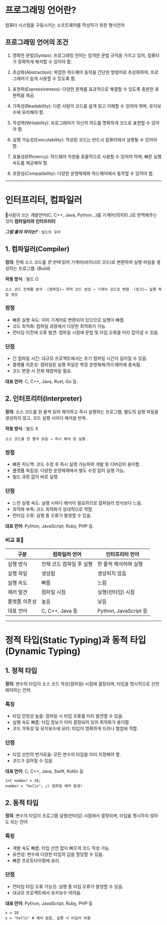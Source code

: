# 프로그래밍 언어란?
컴퓨터 시스템을 구동시키는 소프트웨어를 작성하기 위한 형식언어

## 프로그래밍 언어의 조건
1. 명확한 문법(Syntax): 프로그래밍 언어는 엄격한 문법 규칙을 가지고 있어, 컴퓨터가 정확하게 해석할 수 있어야 함.

2. 추상화(Abstraction): 복잡한 하드웨어 동작을 간단한 명령어로 추상화하여, 프로그래머가 쉽게 사용할 수 있도록 함.

3. 표현력(Expressiveness): 다양한 문제를 효과적으로 해결할 수 있도록 충분한 표현력을 제공.

4. 가독성(Readability): 다른 사람이 코드를 쉽게 읽고 이해할 수 있어야 하며, 유지보수에 유리해야 함.

5. 작성력(Writability): 프로그래머가 자신의 의도를 명확하게 코드로 표현할 수 있어야 함.

6. 실행 가능성(Executability): 작성된 코드는 반드시 컴퓨터에서 실행될 수 있어야 함.

7. 효율성(Efficiency): 하드웨어 자원을 효율적으로 사용할 수 있어야 하며, 빠른 실행 속도를 제공해야 함.

8. 호환성(Compatibility): 다양한 운영체제와 하드웨어에서 동작할 수 있어야 함.



---



# 인터프리터, 컴파일러
📌사람이 쓰는 개발언어(C, C++, Java, Python...)를 기계어(10100..)로 번역해주는 것이 **컴파일러와 인터프리터**

**_그럼 둘의 차이는?_**
: `빌드의 유무`

## 1. 컴파일러(Compiler)
**정의**: 전체 소스 코드를 _한 번에_ 읽어 기계어(바이너리 코드)로 변환하여 실행 파일을 생성하는 프로그램. (Build)

**작동 방식** : 빌드 O
```
소스 코드 전체를 분석 -(컴파일)→ 목적 코드 생성 → 기계어 코드로 변환 -(링크)→ 실행 파일 생성
```

### 장점
- 빠른 실행 속도: 이미 기계어로 변환되어 있으므로 실행이 빠름.
- 코드 최적화: 컴파일 과정에서 다양한 최적화가 가능.
- 런타임 이전에 오류 발견: 컴파일 시점에 문법 및 타입 오류를 미리 잡아낼 수 있음.

### 단점
- 긴 컴파일 시간: 대규모 프로젝트에서는 초기 컴파일 시간이 길어질 수 있음.
- 플랫폼 의존성: 컴파일된 실행 파일은 특정 운영체제/하드웨어에 종속됨.
- 코드 변경 시 전체 재컴파일 필요.

**대표 언어**: C, C++, Java, Rust, Go 등.


## 2. 인터프리터(Interpreter)
**정의**: 소스 코드를 한 줄씩 읽어 해석하고 즉시 실행하는 프로그램. 별도의 실행 파일을 생성하지 않고, 코드 실행 시마다 해석을 반복.

**작동 방식** : 빌드 X
```
소스 코드를 한 줄씩 읽음 → 즉시 해석 및 실행.
```

### 장점
- 빠른 피드백: 코드 수정 후 즉시 실행 가능하여 개발 및 디버깅이 용이함.
- 플랫폼 독립성: 다양한 운영체제에서 별도 수정 없이 실행 가능.
- 빌드 과정 없이 바로 실행.

### 단점
- 느린 실행 속도: 실행 시마다 해석이 필요하므로 컴파일러 방식보다 느림.
- 최적화 부족: 코드 최적화가 상대적으로 약함.
- 런타임 오류: 실행 중 오류가 발생할 수 있음.

**대표 언어**: Python, JavaScript, Ruby, PHP 등.


### 비교 표📑


| 구분         | 컴파일러 언어             | 인터프리터 언어            |
|--------------|---------------------------|-----------------------------|
| 실행 방식    | 전체 코드 컴파일 후 실행  | 한 줄씩 해석하며 실행      |
| 실행 파일    | 생성됨                    | 생성되지 않음              |
| 실행 속도    | 빠름                      | 느림                        |
| 에러 발견    | 컴파일 시점               | 실행(런타임) 시점          |
| 플랫폼 의존성| 높음                      | 낮음                        |
| 대표 언어    | C, C++, Java 등          | Python, JavaScript 등      |



---


# 정적 타입(Static Typing)과 동적 타입(Dynamic Typing)

## 1. 정적 타입
**정의**: 변수의 타입이 소스 코드 작성(컴파일) 시점에 결정되며, 타입을 명시적으로 선언해야하는 언어.

### 특징
- 타입 안정성 높음: 컴파일 시 타입 오류를 미리 발견할 수 있음.
- 실행 속도 빠름: 타입 정보가 이미 결정되어 있어 최적화가 용이함.
- 코드 가독성 및 유지보수에 유리: 타입이 명확하게 드러나 협업에 적합.

### 단점
- 타입 선언의 번거로움: 모든 변수의 타입을 미리 지정해야 함.
- 코드가 길어질 수 있음.

**대표 언어**: C, C++, Java, Swift, Kotlin 등

```
int number = 10;
number = "hello"; // 컴파일 에러 발생!
```

## 2. 동적 타입
**정의**: 변수의 타입이 프로그램 실행(런타임) 시점에서 결정되며, 타입을 명시하지 않아도 되는 언어

### 특징
- 개발 속도 빠름: 타입 선언 없이 빠르게 코드 작성 가능.
- 유연성: 변수에 다양한 타입의 값을 할당할 수 있음.
- 빠른 프로토타이핑에 유리.

### 단점
- 런타임 타입 오류 가능성: 실행 중 타입 오류가 발생할 수 있음.
- 대규모 프로젝트에서 유지보수 어려움.

**대표 언어**: Python, JavaScript, Ruby, PHP 등

```
x = 10
x = "hello" # 에러 없음, 실행 시 타입이 바뀜
```